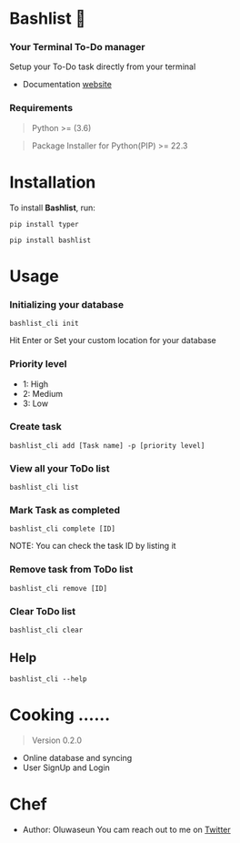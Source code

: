 # Bashlist :memo:

### Your Terminal To-Do manager

Setup your To-Do task directly from your terminal

- Documentation [website](https://pypi.org/project/bashlist/)

### Requirements

> Python >= (3.6)

> Package Installer for Python(PIP) >= 22.3

# Installation

To install **Bashlist**, run:


```
pip install typer
```

```
pip install bashlist
```

# Usage

### Initializing your database

```
bashlist_cli init
```
Hit Enter or Set your custom location for your database

### Priority level
* 1: High
* 2: Medium
* 3: Low

### Create task

```
bashlist_cli add [Task name] -p [priority level]
```

### View all your ToDo list

```
bashlist_cli list
```
### Mark Task as completed

```
bashlist_cli complete [ID]
```
NOTE: You can check the task ID by listing it

### Remove task from ToDo list

```
bashlist_cli remove [ID]
```

### Clear ToDo list

```
bashlist_cli clear
```

## Help

```
bashlist_cli --help 
```

# Cooking ......
> Version 0.2.0
* Online database and syncing
* User SignUp and Login

# Chef
- Author: Oluwaseun
You cam reach out to me on [Twitter](https://twitter.com/tanimola_jnr)
